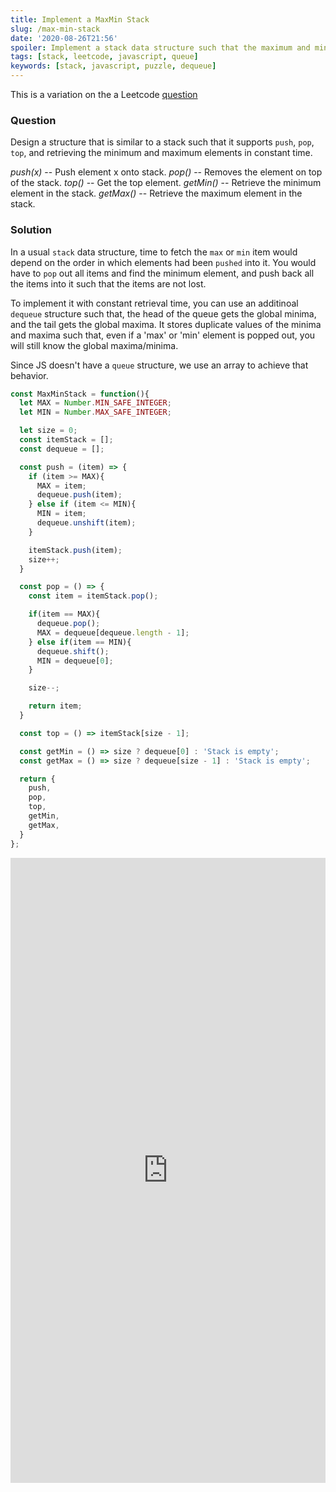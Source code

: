 ```yaml
---
title: Implement a MaxMin Stack
slug: /max-min-stack
date: '2020-08-26T21:56'
spoiler: Implement a stack data structure such that the maximum and minimum elements can be retrieved in *O(1)* time.
tags: [stack, leetcode, javascript, queue]
keywords: [stack, javascript, puzzle, dequeue]
---
```

This is a variation on the a Leetcode [question]()

### Question
Design a structure that is similar to a stack such that it supports `push`, `pop`, `top`, and retrieving the minimum and maximum elements in constant time.

*push(x)* -- Push element x onto stack.
*pop()* -- Removes the element on top of the stack.
*top()* -- Get the top element.
*getMin()* -- Retrieve the minimum element in the stack.
*getMax()* -- Retrieve the maximum element in the stack.


### Solution

In a usual `stack` data structure, time to fetch the `max` or `min` item would depend on the order in which elements had been `pushed` into it. You would have to `pop` out all items and find the minimum element, and push back all the items into it such that the items are not lost.

To implement it with constant retrieval time, you can use an additinoal `dequeue` structure such that, the head of the queue gets the global minima, and the tail gets the global maxima. It stores duplicate values of the minima and maxima such that, even if a 'max' or 'min' element is popped out, you will still know the global maxima/minima.

Since JS doesn't have a `queue` structure, we use an array to achieve that behavior.

```js
const MaxMinStack = function(){
  let MAX = Number.MIN_SAFE_INTEGER;
  let MIN = Number.MAX_SAFE_INTEGER;

  let size = 0;
  const itemStack = [];
  const dequeue = [];

  const push = (item) => {
    if (item >= MAX){
      MAX = item;
      dequeue.push(item);
    } else if (item <= MIN){
      MIN = item;
      dequeue.unshift(item);
    }

    itemStack.push(item);
    size++;
  }

  const pop = () => {
    const item = itemStack.pop();

    if(item == MAX){
      dequeue.pop();
      MAX = dequeue[dequeue.length - 1];
    } else if(item == MIN){
      dequeue.shift();
      MIN = dequeue[0];
    }

    size--;

    return item;
  }

  const top = () => itemStack[size - 1];

  const getMin = () => size ? dequeue[0] : 'Stack is empty';
  const getMax = () => size ? dequeue[size - 1] : 'Stack is empty';

  return {
    push,
    pop,
    top,
    getMin,
    getMax,
  }
};
```

<iframe height="1000px" width="100%" src="https://repl.it/@jagzviruz/MaxMinStack?lite=true" scrolling="no" frameborder="no" allowtransparency="true" allowfullscreen="true" sandbox="allow-forms allow-pointer-lock allow-popups allow-same-origin allow-scripts allow-modals"></iframe>
